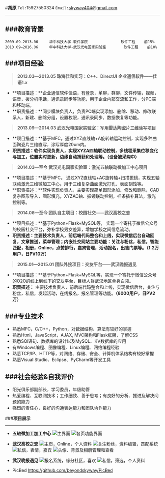 #**胡原**
`Tel:`15927550324 `Email:`skyway404@gmail.com

---
###**教育背景**
---
```
2009.09—2013.06     华中科技大学-软件学院			      软件工程	  前15%
2013.09—2016.06     华中科技大学-武汉光电国家实验室	    软件工程	前10%
```

###**项目经验**
---
>**2013.03—2013.05	珠海佳和实习：C++、DirectUI	企业通信软件——佳语1.x**

* **项目描述：**企业通信软件佳语，有登录，单聊，群聊，文件传输，视频，语音，拨分机电话，通讯录同步等功能，用于企业内部交流和工作，分PC端和移动端。
* **职责描述：**同步模块负责人，负责PC端实现添加、删除、移动、修改联系人，新建、删除分组，设置权限，通讯录同步，数据恢复等功能。


>**2013.09—2014.03	武汉光电国家实验室：军用雷达陶瓷片三维涂写项目**

* **项目描述：**基于MFC，通过XYZ直线轴+A旋转轴运动控制，实现多种曲面陶瓷片三维直写，涂写厚度20um内。
* **职责描述：**软件实现负责人，实现XYZA四轴联动控制，多线程采集位移变化与加工，位置实时更新，边缘自动捕获和处理等。**（设备被采购中）**


>**2014.03—至今		武汉光电国家实验室：激光五轴联动微加工中心项目**

* **项目描述：**基于MFC， 通过XYZ直线轴+AC旋转轴+扫描振镜，实现五轴联动激光三维微加工中心，用于三维复杂曲面激光打孔、表面刻蚀等。
* **职责描述：**软件实现负责人，主要实现简单图形添加、修改和删除，CAD复杂图形导入，图形填充，XYZAC轴、振镜联动控制，样条插补算法，激光控制等。


>**2014.06—至今		团队自主项目：校园社交——武汉高校之恋**

* **项目描述：**基于Python+Flask+MySQL等， 实现一个寄托于微信公众号的校园社交平台，弥补学校男女差异，增加学校之间信息流动。
* **职责描述：**主要技术负责人，前后端代码整合和上线，实现微信后台自动回复，文章推送，菜单管理；内嵌社交网站主要功能：关注与粉丝，私信，智能匹配，相册，Online，点赞排行，嘉宾管理，活动报名，出售门票等。**（1.2万用户，日PV10万）**


>**2015.01—2015.01	团队外接项目：交友平台——武汉晚报遇见**

* **项目描述：**基于Python+Flask+MySQL等，实现一个寄托于微信公众号的O2O的线上到线下的交友平台，目标人群武汉地区单身白领。
* **职责描述：** 主要技术负责人，前后端代码整合和上线，实现微信后台，关注与粉丝，私信，发起活动，在线报名，报名管理等功能。**（6000用户，日PV2万）**


###**专业技术**
---
* 熟悉MFC，C/C++，Python，对数据结构、算法有较好的掌握
* 熟悉Html，JavaScript，AJAX, MVC架构和Flask框架，了解CSS
* 熟悉SQl语句、数据库的设计以及MySQL、KV数据库的应用
* 有Windows编程、图像编程、Linux编程、网络编程经验
* 熟悉TCP/IP、HTTP等，对网络、存储、安全、计算机体系结构有较好掌握
* 熟悉Visual Studio、Eclipse、PyCharm等开发工具


###**社会经验&自我评价**
---
* 阳光俱乐部副部长，学习委员，年级助管
* 热爱编程、互联网技术；工作细致、善于思考；有良好的分析、推进及解决问题的能力
* 强烈的责任心，良好的沟通表达能力和团队协作能力


###**项目展示**

---
* **五轴微加工加工中心**
![主界面][1]
![各页功能界面][2]

* **武汉高校之恋**
![主页，Online，个人资料][3]
![关注粉丝，资料编辑，匹配系统][4]
![私信，表情，嘉宾][5]
![头像、背景及相册管理和查看][6]


* **武汉晚报遇见**
![报名系统，缘分社区，喜欢][7]
![私信，筛选，个人资料][8]

* PicBed
https://github.com/beyondskyway/PicBed


  [1]: http://7ximdq.com1.z0.glb.clouddn.com/1439275533826
  [2]: http://7ximdq.com1.z0.glb.clouddn.com/1439275551439
  [3]: http://7ximdq.com1.z0.glb.clouddn.com/1439275555985
  [4]: http://7ximdq.com1.z0.glb.clouddn.com/1439275563259
  [5]: http://7ximdq.com1.z0.glb.clouddn.com/1439276272681
  [6]: http://7ximdq.com1.z0.glb.clouddn.com/1439275573856
  [7]: http://7ximdq.com1.z0.glb.clouddn.com/1439275584496
  [8]: http://7ximdq.com1.z0.glb.clouddn.com/1439275593906